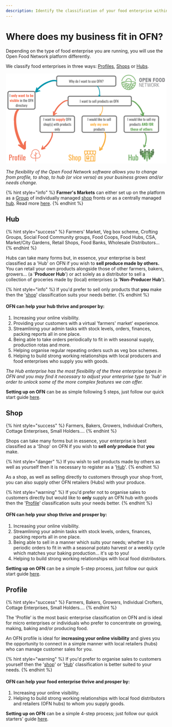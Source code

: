 ```yaml
---
description: Identify the classification of your food enterprise within the OFN platform.
---
```


# Where does my business fit in OFN?

Depending on the type of food enterprise you are running, you will use the Open Food Network platform differently.

We classify food enterprises in three ways: [Profiles](your-quick-start-on-ofn-given-who-you-are.md#profile), [Shops](your-quick-start-on-ofn-given-who-you-are.md#shop) or [Hubs](your-quick-start-on-ofn-given-who-you-are.md#hub).

![](<.gitbook/assets/L flowchart (1).png>)

_The flexibility of the Open Food Network software allows you to change from profile,_ _to shop, to hub (or vice versa) as your business grows and/or needs change._

{% hint style="info" %}
**Farmer's Markets** can either set up on the platform as a [Group](basic-features/groups/) of individually managed [shop](your-quick-start-on-ofn-given-who-you-are.md#shop) fronts or as a centrally managed [hub](your-quick-start-on-ofn-given-who-you-are.md#hub).  Read more [here](quick-start-guides/digital-farmers-markets.md).
{% endhint %}

## Hub

{% hint style="success" %}
Farmers' Market, Veg box scheme, Crofting Groups, Social Food Community groups, Food Coops, Food Hubs, CSA, Market/City Gardens,  Retail Shops, Food Banks, Wholesale Distributors...
{% endhint %}

Hubs can take many forms but, in essence, your enterprise is best classified as a 'Hub' on OFN if you wish to **sell produce made by others.** You can retail your own products alongside those of other farmers, bakers, growers... (a '**Producer Hub**') or act solely as a distributor to sell a collection of groceries made by (local) enterprises (a '**Non-Producer Hub**').

{% hint style="info" %}
If you'd prefer to sell only products that **you** make then the '[shop](your-quick-start-on-ofn-given-who-you-are.md#shop)' classification suits your needs better.
{% endhint %}

#### OFN can help your hub thrive and prosper by:

1. Increasing your online visibility.
2. Providing your customers with a virtual 'farmers' market' experience.
3. Streamlining your admin tasks with stock levels, orders, finances, packing reports all in one place.
4. Being able to take orders periodically to fit in with seasonal supply, production rotas and more.
5. Helping organise regular repeating orders such as veg box schemes.
6. Helping to build strong working relationships with local producers and food enterprises who supply you with goods.

_The Hub enterprise has the most flexibility of the three enterprise types in OFN and you may find it necessary to adjust your enterprise type to 'hub' in order to unlock some of the more complex features we can offer._

**Setting up on OFN** can be as simple following 5 steps, just follow our quick start guide [here](quick-start-guides/multi-producers-shop-hub-quick-setup-guide.md).

## Shop

{% hint style="success" %}
Farmers, Bakers, Growers, Individual Crofters, Cottage Enterprises, Small Holders....
{% endhint %}

Shops can take many forms but in essence, your enterprise is best classified as a 'Shop' on OFN if you wish to **sell **_**only**_** produce** that **you** make.

{% hint style="danger" %}
If you wish to sell products made by others as well as yourself then it is necessary to register as a '[Hub](your-quick-start-on-ofn-given-who-you-are.md#hub)'.
{% endhint %}

As a shop, as well as selling directly to customers through your shop front, you can also supply other OFN retailers (Hubs) with your produce.

{% hint style="warning" %}
If you'd prefer not to organise sales to customers directly but would like to **only** supply an OFN hub with goods then the '[Profile](your-quick-start-on-ofn-given-who-you-are.md#profile)' classification suits your needs better.
{% endhint %}

#### OFN can help your shop thrive and prosper by:

1. Increasing your online visibility.
2. Streamlining your admin tasks with stock levels, orders, finances, packing reports all in one place.
3. Being able to sell in a manner which suits your needs; whether it is periodic orders to fit in with a seasonal potato harvest or a weekly cycle which matches your baking production... it's up to you!
4. Helping to build strong working relationships with local food distributors.

**Setting up on OFN** can be a simple 5-step process, just follow our quick start guide [here](quick-start-guides/producer-shop-quick-setup-guide.md).

## Profile

{% hint style="success" %}
Farmers, Bakers, Growers, Individual Crofters, Cottage Enterprises, Small Holders....
{% endhint %}

The 'Profile' is the most basic enterprise classification on OFN and is ideal for micro enterprises or individuals who prefer to concentrate on growing, making, baking and/or producing food.

An OFN profile is ideal for **increasing your online visibility** and gives you the opportunity to connect in a simple manner with local retailers (hubs) who can manage customer sales for you.

{% hint style="warning" %}
If you'd prefer to organise sales to customers yourself then the '[shop](your-quick-start-on-ofn-given-who-you-are.md#shop)' or '[Hub](your-quick-start-on-ofn-given-who-you-are.md#hub)' classification is better suited to your needs.
{% endhint %}

#### OFN can help your food enterprise thrive and prosper by:

1. Increasing your online visibility.
2. Helping to build strong working relationships with local food distributors and retailers (OFN hubs) to whom you supply goods.

**Setting up on OFN** can be a simple 4-step process; just follow our quick starters' guide [here](quick-start-guides/profile-only-quick-setup-guide.md).

